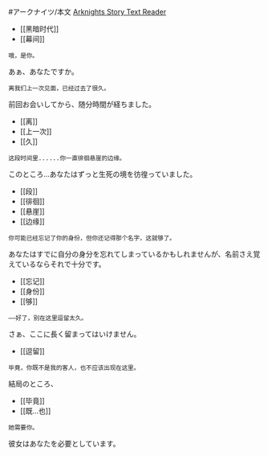 #アークナイツ/本文
[Arknights Story Text Reader](https://050644zf.github.io/ArknightsStoryTextReader/#/zh_CN/content?f=obt/guide/beg/0_welcome_to_guide)
- [[黑暗时代]]
- [[幕间]]
```zh-cn
哦，是你。
```
あぁ、あなたですか。
```zh-cn
离我们上一次见面，已经过去了很久。
```
前回お会いしてから、随分時間が経ちました。
- [[离]]
- [[上一次]]
- [[久]]
```zh-cn
这段时间里......你一直徘徊悬崖的边缘。
```
このところ…あなたはずっと生死の境を彷徨っていました。
- [[段]]
- [[徘徊]]
- [[悬崖]]
- [[边缘]]
```zh-cn
你可能已经忘记了你的身份，但你还记得那个名字，这就够了。
```
あなたはすでに自分の身分を忘れてしまっているかもしれませんが、名前さえ覚えているならそれで十分です。
- [[忘记]]
- [[身份]]
- [[够]]
```zh-cn
——好了，别在这里逗留太久。
```
さぁ、ここに長く留まってはいけません。
- [[逗留]]
```zh-cn
毕竟，你既不是我的客人，也不应该出现在这里。
```
結局のところ、
- [[毕竟]]
- [[既…也]]
```zh-cn
她需要你。
```
彼女はあなたを必要としています。
